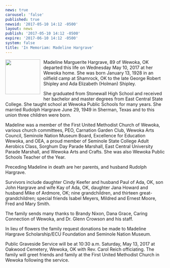 ```yaml
---
news: true
carousel: 'false'
published: true
newsid: '2017-05-10 14:12 -0500'
layout: news
publish: '2017-05-10 14:12 -0500'
expire: '2017-06-10 14:12 -0500'
system: false
title: 'In Memoriam: Madeline Hargrave'
---
```

<img style="width: 110px; float: left; margin: 0 10px 10px 0;" src='http://www.oscn.net/images/news/madeline-hargrave.jpg' />
Madeline Marguerite Hargrave, 89 of Wewoka, OK departed this life on Wednesday May 10, 2017 at her Wewoka home. She was born January 13, 1928 in an oilfield camp at Shamrock, OK to the late George Robert Shipley and Ada Elizabeth (Holman) Shipley.

She graduated from Stonewall High School and received her bachelor and master degrees from East Central State College. She taught school at Wewoka Public Schools for many years. She married Rudolph Hargrave June 29, 1949 in Sherman, Texas and to this union three children were born.

Madeline was a member of the First United Methodist Church of Wewoka, various church committees, PEO, Carnation Garden Club, Wewoka Arts Council, Seminole Nation Museum Board, Excellence for Education Wewoka, and OEA, a proud member of Seminole State College Adult Aerobics Class, Sorghum Day Parade Marshall, East Central University Parade Marshall, and Wewoka Arts and Crafts. She was also Wewoka Public Schools Teacher of the Year.

Preceding Madeline in death are her parents, and husband Rudolph Hargrave.

Survivors include daughter Cindy Keefer and husband Paul of Ada, OK, son John Hargrave and wife Kay of Ada, OK, daughter Jana Howard and husband Mike of Ardmore, OK; nine grandchildren, and thirteen great-grandchildren; special friends Isabel Meyers, Mildred and Ernest Moore, Fred and Mary Smith.

The family sends many thanks to Brandy Nixon, Dana Grace, Caring Connection of Wewoka, and Dr. Glenn Crowson and his staff.

In lieu of flowers the family request donations be made to Madeline Hargrave Scholarship/ECU Foundation and Seminole Nation Museum.

Public Graveside Service will be at 10:30 a.m. Saturday, May 13, 2017 at Oakwood Cemetery, Wewoka, OK with Rev. Carol Reich officiating. The family will greet friends and family at the First United Methodist Church in Wewoka following the service.
